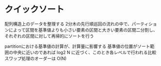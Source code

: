 # クイックソート
配列構造上のデータを整理する
2分木の先行順巡回の流れの中で、パーティションによって区間を基準値よりも小さい要素の区間と大きい要素の区間二分割し、それぞれの区間に対して再帰的にソートを行う

partitionにおける基準値の計算が、計算量に影響する
基準値の位置がソート範囲の中央に近いのであれば log2 N に近づく、このとき各レベルで行われる比較
スワップ処理のオーダーは O(N)
